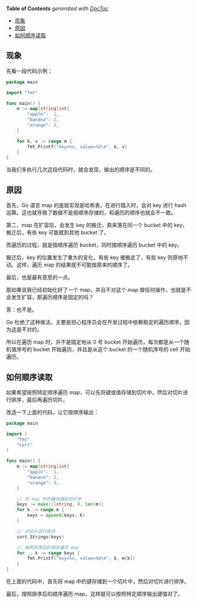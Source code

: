 <!-- START doctoc generated TOC please keep comment here to allow auto update -->
<!-- DON'T EDIT THIS SECTION, INSTEAD RE-RUN doctoc TO UPDATE -->
**Table of Contents**  *generated with [DocToc](https://github.com/thlorenz/doctoc)*

- [现象](#%E7%8E%B0%E8%B1%A1)
- [原因](#%E5%8E%9F%E5%9B%A0)
- [如何顺序读取](#%E5%A6%82%E4%BD%95%E9%A1%BA%E5%BA%8F%E8%AF%BB%E5%8F%96)

<!-- END doctoc generated TOC please keep comment here to allow auto update -->


## 现象

先看一段代码示例：

```go
package main

import "fmt"

func main() {
    m := map[string]int{
        "apple":  1,
        "banana": 2,
        "orange": 3,
    }

    for k, v := range m {
        fmt.Printf("key=%s, value=%d\n", k, v)
    }
}
```

当我们多执行几次这段代码时，就会发现，输出的顺序是不同的。

## 原因

首先，Go 语言 map 的底层实现是哈希表，在进行插入时，会对 key 进行 hash 运算。这也就导致了数据不是按顺序存储的，和遍历的顺序也就会不一致。

第二，map 在扩容后，会发生 key 的搬迁，原来落在同一个 bucket 中的 key，搬迁后，有些 key 可能就到其他 bucket 了。

而遍历的过程，就是按顺序遍历 bucket，同时按顺序遍历 bucket 中的 key。

搬迁后，key 的位置发生了重大的变化，有些 key 被搬走了，有些 key 则原地不动。这样，遍历 map 的结果就不可能按原来的顺序了。

最后，也是最有意思的一点。

那如果说我已经初始化好了一个 map，并且不对这个 map 做任何操作，也就是不会发生扩容，那遍历顺序是固定的吗？

答：也不是。

Go 杜绝了这种做法，主要是担心程序员会在开发过程中依赖稳定的遍历顺序，因为这是不对的。

所以在遍历 map 时，并不是固定地从 0 号 bucket 开始遍历，每次都是从一个随机值序号的 bucket 开始遍历，并且是从这个 bucket 的一个随机序号的 cell 开始遍历。

## 如何顺序读取


如果希望按照特定顺序遍历 map，可以先将键或值存储到切片中，然后对切片进行排序，最后再遍历切片。

改造一下上面的代码，让它按顺序输出：

```go
package main

import (
    "fmt"
    "sort"
)

func main() {
    m := map[string]int{
        "apple":  1,
        "banana": 2,
        "orange": 3,
    }

    // 将 map 中的键存储到切片中
    keys := make([]string, 0, len(m))
    for k := range m {
        keys = append(keys, k)
    }

    // 对切片进行排序
    sort.Strings(keys)

    // 按照排序后的顺序遍历 map
    for _, k := range keys {
        fmt.Printf("key=%s, value=%d\n", k, m[k])
    }
}
```

在上面的代码中，首先将 map 中的键存储到一个切片中，然后对切片进行排序。

最后，按照排序后的顺序遍历 map。这样就可以按照特定顺序输出键值对了。
